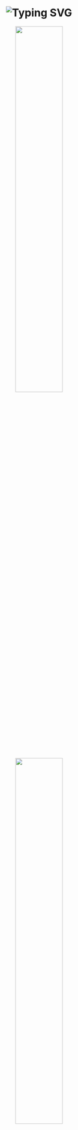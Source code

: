 <h1 align="center">
  <img src="https://readme-typing-svg.herokuapp.com?font=Fira+Code&size=28&pause=1000&color=38B6FF&center=true&vCenter=true&width=600&lines=IPOleksenko;Welcome+to+my+GitHub!" alt="Typing SVG" />
</h1>

<p align="center">
    <img src="https://github-readme-stats.vercel.app/api?username=IPOleksenko&theme=tokyonight&hide_border=true&show_icons=true&count_private=true" width="50%" />
    <img src="https://github-profile-trophy.vercel.app/api?username=IPOleksenko&column=5&theme=tokyonight&margin-w=15" width="50%" />
</p>

<!-- LANGUAGES-START -->
## 🛠 Languages ​​used in projects
<p align="center">
<img src="https://img.shields.io/badge/Python-blue?style=for-the-badge&logo=python&logoColor=white" alt="Python" /> <img src="https://img.shields.io/badge/JavaScript-blue?style=for-the-badge&logo=javascript&logoColor=white" alt="JavaScript" /> <img src="https://img.shields.io/badge/Java-blue?style=for-the-badge&logo=java&logoColor=white" alt="Java" /> <img src="https://img.shields.io/badge/C-blue?style=for-the-badge&logo=c&logoColor=white" alt="C" /> <img src="https://img.shields.io/badge/C++-blue?style=for-the-badge&logo=c&logoColor=white" alt="C++" /> <img src="https://img.shields.io/badge/CSS-blue?style=for-the-badge&logo=css&logoColor=white" alt="CSS" /> <img src="https://img.shields.io/badge/CMake-blue?style=for-the-badge&logo=cmake&logoColor=white" alt="CMake" /> <img src="https://img.shields.io/badge/Assembly-blue?style=for-the-badge&logo=assembly&logoColor=white" alt="Assembly" /> <img src="https://img.shields.io/badge/Shell-blue?style=for-the-badge&logo=shell&logoColor=white" alt="Shell" /> <img src="https://img.shields.io/badge/Makefile-blue?style=for-the-badge&logo=makefile&logoColor=white" alt="Makefile" /> <img src="https://img.shields.io/badge/HTML-blue?style=for-the-badge&logo=html&logoColor=white" alt="HTML" /> <img src="https://img.shields.io/badge/PowerShell-blue?style=for-the-badge&logo=powershell&logoColor=white" alt="PowerShell" /> 
</p>
<!-- LANGUAGES-END -->

## 💻 Operating Systems
<p align="center">
  <img src="https://img.shields.io/badge/Windows-0078D6?style=for-the-badge&logo=windows&logoColor=white" />
  <img src="https://img.shields.io/badge/Linux-FCC624?style=for-the-badge&logo=linux&logoColor=black" />
  <img src="https://img.shields.io/badge/Android-3DDC84?style=for-the-badge&logo=android&logoColor=white" />
</p>


## 🔗 Contact
<p align="center">
  <a href="https://github.com/IPOleksenko"><img src="https://img.shields.io/badge/github-%23121011.svg?style=for-the-badge&logo=github&logoColor=white" /></a>
  <a href="https://t.me/IPOleksenko"><img src="https://img.shields.io/badge/Telegram-2CA5E0?style=for-the-badge&logo=telegram&logoColor=white" /></a>
  <a href="mailto:1ipooip1@gmail.com"><img src="https://img.shields.io/badge/Gmail-D14836?style=for-the-badge&logo=gmail&logoColor=white" /></a>
</p>